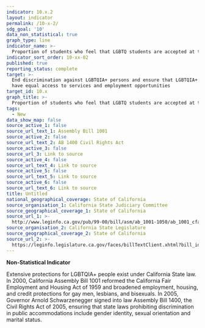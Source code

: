 ```yaml
---
indicator: 10.x.2
layout: indicator
permalink: /10-x-2/
sdg_goal: '10'
data_non_statistical: true
graph_type: line
indicator_name: >-
  Proportion of students who feel that LGBTQ students are accepted at their school.
indicator_sort_order: 10-xx-02
published: true
reporting_status: complete
target: >-
  End discrimination against LGBTQIA+ persons and ensure that LGBTQIA+ persons
  have equal access to services and employment opportunities
target_id: 10.x
graph_title: >-
  Proportion of students who feel that LGBTQ students are accepted at their school.
tags:
  - New
data_show_map: false
source_active_1: false
source_url_text_1: Assembly Bill 1001
source_active_2: false
source_url_text_2: AB 1400 Civil Rights Act
source_active_3: false
source_url_3: Link to source
source_active_4: false
source_url_text_4: Link to source
source_active_5: false
source_url_text_5: Link to source
source_active_6: false
source_url_text_6: Link to source
title: Untitled
national_geographical_coverage: State of California
source_organisation_1: California State Judiciary Committee
source_geographical_coverage_1: State of California
source_url_1: >-
  http://www.leginfo.ca.gov/pub/99-00/bill/asm/ab_1001-1050/ab_1001_cfa_19990818_105647_sen_comm.html
source_organisation_2: California State Legislature
source_geographical_coverage_2: State of California
source_url_2: >-
  https://leginfo.legislature.ca.gov/faces/billTextClient.xhtml?bill_id=200520060AB1400
---
```

**Non-Statistical Indicator**

Extensive protections for LGBTQIA+ people exist under California State law. In 2000, California Assembly Bill 1001 reformed the California Fair Employment and Housing Act of 1959 and broadened employment, housing, and credit protections for gay men, lesbians, and bisexuals. In 2005, Governor Arnold Schwarzenegger signed into law Assembly Bill 1400, the Civil Rights Act of 2005, ensuring that state laws prohibiting discrimination in public accommodations include gender identity, sexual orientation and marital status.

